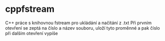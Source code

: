 # cppfstream
C++ práce s knihovnou fstream pro ukládání a načítání z .txt
Při prvním otevření se zeptá na číslo a název souboru, uloží tyto proměnné a pak číslo při dalším otevření vypíše
